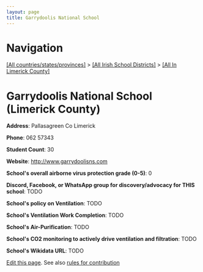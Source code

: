 ```yaml
---
layout: page
title: Garrydoolis National School
---
```

# Navigation

[[All countries/states/provinces]](../../..) > [[All Irish School Districts]](../..) > [[All In Limerick County]](..)

# Garrydoolis National School (Limerick County)

**Address**: Pallasagreen Co Limerick

**Phone**: 062 57343

**Student Count**: 30

**Website**: <http://www.garrydoolisns.com>

**School's overall airborne virus protection grade (0-5)**: 0

**Discord, Facebook, or WhatsApp group for discovery/advocacy for THIS school**: TODO

**School's policy on Ventilation**: TODO

**School's Ventilation Work Completion**: TODO

**School's Air-Purification**: TODO

**School's CO2 monitoring to actively drive ventilation and filtration**: TODO

**School's Wikidata URL**: TODO


[Edit this page](https://github.com/ventilate-schools/Ireland/edit/main/./Limerick_County/Garrydoolis_National_School.md). See also [rules for contribution](../../../contribution-rules/)